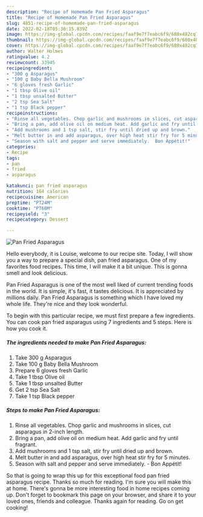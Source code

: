 ```yaml
---
description: "Recipe of Homemade Pan Fried Asparagus"
title: "Recipe of Homemade Pan Fried Asparagus"
slug: 4851-recipe-of-homemade-pan-fried-asparagus
date: 2022-02-18T05:30:15.839Z
image: https://img-global.cpcdn.com/recipes/faaf9e7f7eabc6f9/680x482cq70/pan-fried-asparagus-recipe-main-photo.jpg
thumbnail: https://img-global.cpcdn.com/recipes/faaf9e7f7eabc6f9/680x482cq70/pan-fried-asparagus-recipe-main-photo.jpg
cover: https://img-global.cpcdn.com/recipes/faaf9e7f7eabc6f9/680x482cq70/pan-fried-asparagus-recipe-main-photo.jpg
author: Walter Holmes
ratingvalue: 4.2
reviewcount: 33945
recipeingredient:
- "300 g Asparagus"
- "100 g Baby Bella Mushroom"
- "6 gloves fresh Garlic"
- "1 tbsp Olive oil"
- "1 tbsp unsalted Butter"
- "2 tsp Sea Salt"
- "1 tsp Black pepper"
recipeinstructions:
- "Rinse all vegetables. Chop garlic and mushrooms in slices, cut asparagus in 2-inch length."
- "Bring a pan, add olive oil on medium heat. Add garlic and fry until fragrant."
- "Add mushrooms and 1 tsp salt, stir fry until dried up and brown."
- "Melt butter in and add asparagus, over high heat stir fry for 5 minutes."
- "Season with salt and pepper and serve immediately.  Bon Appétit!"
categories:
- Recipe
tags:
- pan
- fried
- asparagus

katakunci: pan fried asparagus 
nutrition: 164 calories
recipecuisine: American
preptime: "PT24M"
cooktime: "PT60M"
recipeyield: "3"
recipecategory: Dessert

---
```



![Pan Fried Asparagus](https://img-global.cpcdn.com/recipes/faaf9e7f7eabc6f9/680x482cq70/pan-fried-asparagus-recipe-main-photo.jpg)

Hello everybody, it is Louise, welcome to our recipe site. Today, I will show you a way to prepare a special dish, pan fried asparagus. One of my favorites food recipes. This time, I will make it a bit unique. This is gonna smell and look delicious.



Pan Fried Asparagus is one of the most well liked of current trending foods in the world. It is simple, it's fast, it tastes delicious. It is appreciated by millions daily. Pan Fried Asparagus is something which I have loved my whole life. They're nice and they look wonderful.


To begin with this particular recipe, we must first prepare a few ingredients. You can cook pan fried asparagus using 7 ingredients and 5 steps. Here is how you cook it.

<!--inarticleads1-->

##### The ingredients needed to make Pan Fried Asparagus:

1. Take 300 g Asparagus
1. Take 100 g Baby Bella Mushroom
1. Prepare 6 gloves fresh Garlic
1. Take 1 tbsp Olive oil
1. Take 1 tbsp unsalted Butter
1. Get 2 tsp Sea Salt
1. Take 1 tsp Black pepper




<!--inarticleads2-->

##### Steps to make Pan Fried Asparagus:

1. Rinse all vegetables. Chop garlic and mushrooms in slices, cut asparagus in 2-inch length.
1. Bring a pan, add olive oil on medium heat. Add garlic and fry until fragrant.
1. Add mushrooms and 1 tsp salt, stir fry until dried up and brown.
1. Melt butter in and add asparagus, over high heat stir fry for 5 minutes.
1. Season with salt and pepper and serve immediately.  - Bon Appétit!




So that is going to wrap this up for this exceptional food pan fried asparagus recipe. Thanks so much for reading. I'm sure you will make this at home. There's gonna be more interesting food in home recipes coming up. Don't forget to bookmark this page on your browser, and share it to your loved ones, friends and colleague. Thanks again for reading. Go on get cooking!
